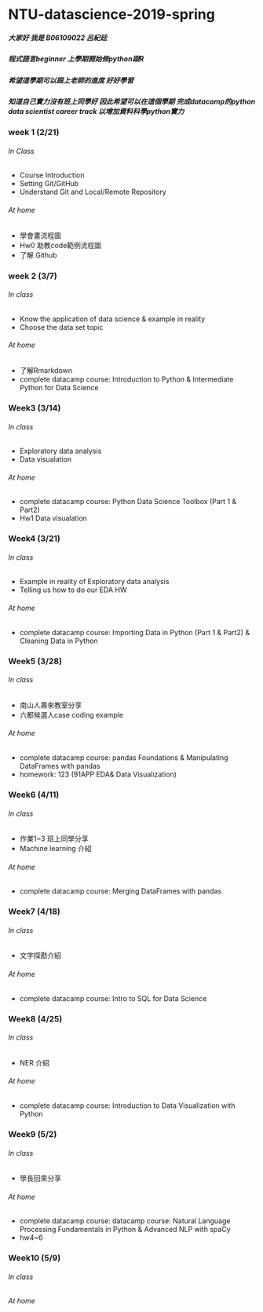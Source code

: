 # NTU-datascience-2019-spring
##### 大家好 我是 B06109022 呂紀廷
##### 程式語言beginner 上學期開始修python跟R
##### 希望這學期可以跟上老師的進度 好好學習
##### 知道自己實力沒有班上同學好 因此希望可以在這個學期 完成datacamp的python data scientist career track 以增加資料科學python實力


### week 1 (2/21)
###### In Class
* Course Introduction
* Setting Git/GitHub
* Understand Git and Local/Remote Repository
###### At home
* 學會畫流程圖
* Hw0 助教code範例流程圖
* 了解 Github
### week 2 (3/7)
###### In class
* Know the application of data science & example in reality
* Choose the data set topic
###### At home
* 了解Rmarkdown
* complete datacamp course: Introduction to Python & Intermediate Python for Data Science
### Week3 (3/14)
###### In class
* Exploratory data analysis
* Data visualation
###### At home
* complete datacamp course: Python Data Science Toolbox (Part 1 & Part2)
* Hw1 Data visualation
### Week4 (3/21)
###### In class
* Example in reality of Exploratory data analysis
* Telling us how to do our EDA HW
###### At home
* complete datacamp course: Importing Data in Python (Part 1 & Part2) & Cleaning Data in Python 
### Week5 (3/28)
###### In class
* 南山人壽來教室分享
* 六都候選人case coding example
###### At home
* complete datacamp course: pandas Foundations & Manipulating DataFrames with pandas 
* homework: 123 (91APP EDA& Data Visualization)
### Week6 (4/11)
###### In class
* 作業1~3  班上同學分享
* Machine learning 介紹
###### At home
* complete datacamp course: Merging DataFrames with pandas 
### Week7 (4/18)
###### In class
* 文字探勘介紹
###### At home
* complete datacamp course: Intro to SQL for Data Science  
### Week8 (4/25)
###### In class
* NER 介紹
###### At home
* complete datacamp course: Introduction to Data Visualization with Python 
### Week9 (5/2)
###### In class
* 學長回來分享
###### At home
* complete datacamp course: datacamp course:  Natural Language Processing Fundamentals in Python & Advanced NLP with spaCy
* hw4~6
### Week10 (5/9)
###### In class

###### At home

